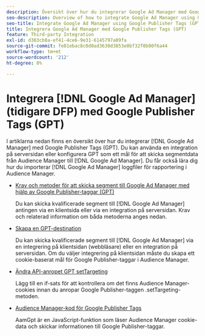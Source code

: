 ```yaml
---
description: Översikt över hur du integrerar Google Ad Manager med Google Publisher Tags (GPT).
seo-description: Overview of how to integrate Google Ad Manager using Google Publisher Tags (GPT) in Adobe Audience Manager (AAM).
seo-title: Integrate Google Ad Manager using Google Publisher Tags (GPT)in Adobe Audience Manager (AAM)
title: Integrera Google Ad Manager med Google Publisher Tags (GPT)
feature: Third-party Integration
exl-id: d383cb8a-ef41-4ce6-9e31-6145797a89fa
source-git-commit: fe01ebac8c0d0ad3630d3853e0bf32f0b00f6a44
workflow-type: tm+mt
source-wordcount: '212'
ht-degree: 8%

---
```


# Integrera [!DNL Google Ad Manager] (tidigare DFP) med Google Publisher Tags (GPT)

I artiklarna nedan finns en översikt över hur du integrerar [!DNL Google Ad Manager] med Google Publisher Tags (GPT). Du kan använda en integration på serversidan eller konfigurera GPT som ett mål för att skicka segmentdata från Audience Manager till [!DNL Google Ad Manager]. Du får också lära dig hur du importerar [!DNL Google Ad Manager] loggfiler för rapportering i Audience Manager.

* [Krav och metoder för att skicka segment till Google Ad Manager med hjälp av Google Publisher-taggar (GPT)](/help/using/integration/gpt-aam-destination/gpt-aam-requirements.md)

   Du kan skicka kvalificerade segment till [!DNL Google Ad Manager] antingen via en klientsida eller via en integration på serversidan. Krav och relaterad information om båda metoderna anges nedan.

* [Skapa en GPT-destination](/help/using/integration/gpt-aam-destination/gpt-aam-create-destination.md)

   Du kan skicka kvalificerade segment till [!DNL Google Ad Manager] via en integrering på klientsidan (webbläsare) eller en integration på serversidan. Om du väljer integrering på klientsidan måste du skapa ett cookie-baserat mål för Google Publisher-taggar i Audience Manager.

* [Ändra API-anropet GPT setTargeting](/help/using/integration/gpt-aam-destination/gpt-aam-modify-api.md)

   Lägg till en if-sats för att kontrollera om det finns Audience Manager-cookies innan du anropar Google Publisher-taggen .setTargeting-metoden.

* [Audience Manager-kod för Google Publisher Tags](/help/using/integration/gpt-aam-destination/gpt-aam-aamgpt-code.md)

   AamGpt är en JavaScript-funktion som läser Audience Manager cookie-data och skickar informationen till Google Publisher-taggar.
